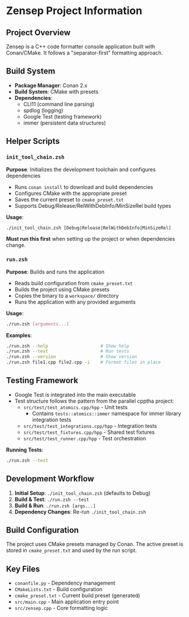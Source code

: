 # Zensep Project Information

## Project Overview
Zensep is a C++ code formatter console application built with Conan/CMake. It follows a "separator-first" formatting approach.

## Build System
- **Package Manager**: Conan 2.x
- **Build System**: CMake with presets
- **Dependencies**: 
  - CLI11 (command line parsing)
  - spdlog (logging)
  - Google Test (testing framework)
  - immer (persistent data structures)

## Helper Scripts

### `init_tool_chain.zsh`
**Purpose**: Initializes the development toolchain and configures dependencies
- Runs `conan install` to download and build dependencies
- Configures CMake with the appropriate preset
- Saves the current preset to `cmake_preset.txt`
- Supports Debug/Release/RelWithDebInfo/MinSizeRel build types

**Usage**: 
```bash
./init_tool_chain.zsh [Debug|Release|RelWithDebInfo|MinSizeRel]
```

**Must run this first** when setting up the project or when dependencies change.

### `run.zsh`
**Purpose**: Builds and runs the application
- Reads build configuration from `cmake_preset.txt` 
- Builds the project using CMake presets
- Copies the binary to a `workspace/` directory
- Runs the application with any provided arguments

**Usage**:
```bash
./run.zsh [arguments...]
```

**Examples**:
```bash
./run.zsh --help                    # Show help
./run.zsh --test                    # Run tests
./run.zsh --version                 # Show version
./run.zsh file1.cpp file2.cpp -i    # Format files in place
```

## Testing Framework
- Google Test is integrated into the main executable
- Test structure follows the pattern from the parallel cpptha project:
  - `src/test/test_atomics.cpp/hpp` - Unit tests
    - Contains `tests::atomics::immer` namespace for immer library integration tests
  - `src/test/test_integrations.cpp/hpp` - Integration tests  
  - `src/test/test_fixtures.cpp/hpp` - Shared test fixtures
  - `src/test/test_runner.cpp/hpp` - Test orchestration

**Running Tests**:
```bash
./run.zsh --test
```

## Development Workflow
1. **Initial Setup**: `./init_tool_chain.zsh` (defaults to Debug)
2. **Build & Test**: `./run.zsh --test`
3. **Build & Run**: `./run.zsh [args...]`
4. **Dependency Changes**: Re-run `./init_tool_chain.zsh`

## Build Configuration
The project uses CMake presets managed by Conan. The active preset is stored in `cmake_preset.txt` and used by the run script.

## Key Files
- `conanfile.py` - Dependency management
- `CMakeLists.txt` - Build configuration
- `cmake_preset.txt` - Current build preset (generated)
- `src/main.cpp` - Main application entry point
- `src/zensep.cpp` - Core formatting logic